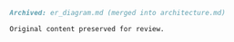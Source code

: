 ````markdown
Archived: er_diagram.md (merged into architecture.md)

Original content preserved for review.
````
